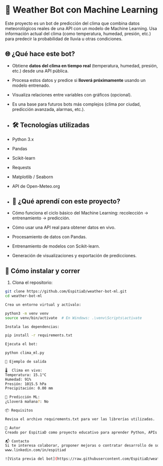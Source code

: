 # 🤖 Weather Bot con Machine Learning

Este proyecto es un bot de predicción del clima que combina datos meteorológicos reales de una API con un modelo de Machine Learning. Usa información actual del clima (como temperatura, humedad, presión, etc.) para predecir la probabilidad de lluvia u otras condiciones.

## 🌐 ¿Qué hace este bot?

- Obtiene **datos del clima en tiempo real** (temperatura, humedad, presión, etc.) desde una API pública.
- Procesa estos datos y predice si **lloverá próximamente** usando un modelo entrenado.
- Visualiza relaciones entre variables con gráficos (opcional).
- Es una base para futuros bots más complejos (clima por ciudad, predicción avanzada, alarmas, etc.).

- ## 🛠️ Tecnologías utilizadas

- Python 3.x  
- Pandas  
- Scikit-learn  
- Requests  
- Matplotlib / Seaborn  
- API de Open-Meteo.org

- ## 🧠 ¿Qué aprendí con este proyecto?

- Cómo funciona el ciclo básico del Machine Learning: recolección → entrenamiento → predicción.
- Cómo usar una API real para obtener datos en vivo.
- Procesamiento de datos con Pandas.
- Entrenamiento de modelos con Scikit-learn.
- Generación de visualizaciones y exportación de predicciones.

## 🚀 Cómo instalar y correr

1. Clona el repositorio:

```bash
git clone https://github.com/EspitiaD/weather-bot-ml.git
cd weather-bot-ml

Crea un entorno virtual y actívalo:

python3 -m venv venv
source venv/bin/activate  # En Windows: .\venv\Scripts\activate

Instala las dependencias:

pip install -r requirements.txt

Ejecuta el bot:

python clima_ml.py

🧪 Ejemplo de salida

🌡️  Clima en vivo:
Temperatura: 15.1°C
Humedad: 91%
Presión: 1015.5 hPa
Precipitación: 0.00 mm

🤖 Predicción ML:
¿Lloverá mañana?: No

📦 Requisitos

Revisa el archivo requirements.txt para ver las librerías utilizadas.

📌 Autor
Creado por EspitiaD como proyecto educativo para aprender Python, APIs y Machine Learning.

📬 Contacto
Si te interesa colaborar, proponer mejoras o contratar desarrollo de soluciones con IA:
www.linkedin.com/in/espitiad

![Vista previa del bot](https://raw.githubusercontent.com/EspitiaD/weather-bot-ml/main/correlaciones_clima.png)

